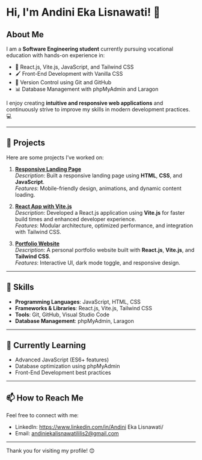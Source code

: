 # Hi, I'm Andini Eka Lisnawati! 👋

## About Me
I am a **Software Engineering student** currently pursuing vocational education with hands-on experience in:
- 🌟 React.js, Vite.js, JavaScript, and Tailwind CSS
- 🖌️ Front-End Development with Vanilla CSS
- 🔄 Version Control using Git and GitHub
- 📊 Database Management with phpMyAdmin and Laragon

I enjoy creating **intuitive and responsive web applications** and continuously strive to improve my skills in modern development practices. 💻

---

## 💼 Projects
Here are some projects I’ve worked on:

1. **[Responsive Landing Page](#)**  
   _Description_: Built a responsive landing page using **HTML**, **CSS**, and **JavaScript**.  
   _Features_: Mobile-friendly design, animations, and dynamic content loading.  

2. **[React App with Vite.js](#)**  
   _Description_: Developed a React.js application using **Vite.js** for faster build times and enhanced developer experience.  
   _Features_: Modular architecture, optimized performance, and integration with Tailwind CSS.  

3. **[Portfolio Website](#)**  
   _Description_: A personal portfolio website built with **React.js**, **Vite.js**, and **Tailwind CSS**.  
   _Features_: Interactive UI, dark mode toggle, and responsive design.

---

## 🔧 Skills
- **Programming Languages**: JavaScript, HTML, CSS  
- **Frameworks & Libraries**: React.js, Vite.js, Tailwind CSS  
- **Tools**: Git, GitHub, Visual Studio Code  
- **Database Management**: phpMyAdmin, Laragon

---

## 🌱 Currently Learning
- Advanced JavaScript (ES6+ features)  
- Database optimization using phpMyAdmin  
- Front-End Development best practices  

---

## 📫 How to Reach Me
Feel free to connect with me:
- LinkedIn: https://www.linkedin.com/in/Andini Eka Lisnawati/
- Email: andiniekalisnawatililis2@gmail.com

---

Thank you for visiting my profile! 😊
